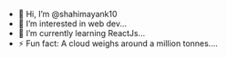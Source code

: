- 👋 Hi, I’m @shahimayank10
- 👀 I’m interested in web dev...
- 🌱 I’m currently learning ReactJs...
- ⚡ Fun fact: A cloud weighs around a million tonnes....

<!---
shahimayank10/shahimayank10 is a ✨ special ✨ repository because its `README.md` (this file) appears on your GitHub profile.
You can click the Preview link to take a look at your changes.
--->
